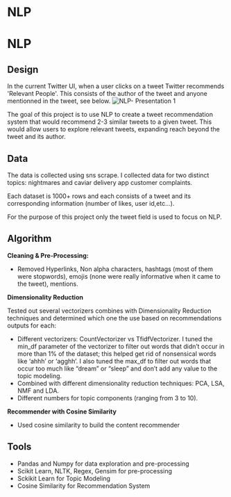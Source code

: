 # NLP
# NLP

## **Design** 


In the current Twitter UI, when a user clicks on a tweet Twitter recommends 'Relevant People'. This 
consists of the author of the tweet and anyone mentionned in the tweet, see below. 
![NLP- Presentation 1](https://user-images.githubusercontent.com/31965719/200192546-d1696051-8d06-434b-b76f-d02a7b2891d6.jpeg)

The goal of this project is to use NLP to create a tweet recommendation system that
would recommend 2-3 similar tweets to a given tweet. This would allow users to
explore relevant tweets, expanding reach beyond the tweet and its author.

## **Data**

The data is collected using sns scrape. I collected data for two distinct topics:
nightmares and caviar delivery app customer complaints.

Each dataset is 1000+ rows and each consists of a tweet and its corresponding
information (number of likes, user id,etc…). 

For the purpose of this project only the tweet field is used to focus on NLP.

## **Algorithm**

**Cleaning & Pre-Processing:**
* Removed Hyperlinks, Non alpha characters, hashtags (most of them were
stopwords), emojis (none were really informative when it came to the tweet),
mentions.

**Dimensionality Reduction**

Tested out several vectorizers combines with Dimensionality Reduction techniques and
determined which one the use based on recommendations outputs for each:

* Different vectorizers: CountVectorizer vs TfidfVectorizer. I tuned the
min_df parameter of the vectorizer to filter out words that didn’t occur in more
than 1% of the dataset; this helped get rid of nonsensical words like ‘ahhh’ or
‘agghh’. I also tuned the max_df to filter out words that occur too much like
“dream” or “sleep” and don’t add any value to the topic modeling.
* Combined with different dimensionality reduction techniques: PCA, LSA, NMF
and LDA.
* Different numbers for topic components (ranging from 3 to 10).


**Recommender with Cosine Similarity**
* Used cosine similarity to build the content recommender

## **Tools**
* Pandas and Numpy for data exploration and pre-processing
* Scikit Learn, NLTK, Regex, Gensim for pre-processing
* Sckikit Learn for Topic Modeling
* Cosine Similarity for Recommendation System

